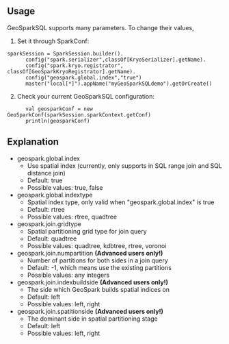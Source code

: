## Usage
GeoSparkSQL supports many parameters. To change their values,
1. Set it through SparkConf:
```
sparkSession = SparkSession.builder().
      config("spark.serializer",classOf[KryoSerializer].getName).
      config("spark.kryo.registrator", classOf[GeoSparkKryoRegistrator].getName).
      config("geospark.global.index","true")
      master("local[*]").appName("myGeoSparkSQLdemo").getOrCreate()
```
2. Check your current GeoSparkSQL configuration:
```
      val geosparkConf = new GeoSparkConf(sparkSession.sparkContext.getConf)
      println(geosparkConf)
```
## Explanation

* geospark.global.index
  * Use spatial index (currently, only supports in SQL range join and SQL distance join)
  * Default: true
  * Possible values: true, false
* geospark.global.indextype
  * Spatial index type, only valid when "geospark.global.index" is true
  * Default: rtree
  * Possible values: rtree, quadtree
* geospark.join.gridtype
  * Spatial partitioning grid type for join query
  * Default: quadtree
  * Possible values: quadtree, kdbtree, rtree, voronoi
* geospark.join.numpartition **(Advanced users only!)**
  * Number of partitions for both sides in a join query
  * Default: -1, which means use the existing partitions
  * Possible values: any integers
* geospark.join.indexbuildside **(Advanced users only!)**
  * The side which GeoSpark builds spatial indices on
  * Default: left
  * Possible values: left, right
* geospark.join.spatitionside **(Advanced users only!)**
  * The dominant side in spatial partitioning stage
  * Default: left
  * Possible values: left, right